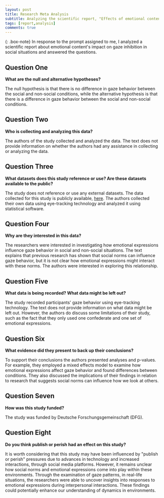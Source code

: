 ```yaml
---
layout: post
title: Research Meta Analysis
subtitle: Analyzing the scientific report, "Effects of emotional content on social inhibition of gaze in live social and non-social situations" by Laura Pasqualette & Louisa Kulke.
tags: [report,analysis]
comments: true
---
```


{: .box-note}
In response to the prompt assigned to me, I analyzed a scientific report about emotional content's impact on gaze inhibition in social situations and answered the questions. 

## Question One
**What are the null and alternative hypotheses?**

The null hypothesis is that there is no difference in gaze behavior between the social and non-social conditions, while the alternative hypothesis is that there is a difference in gaze behavior between the social and non-social conditions. 


## Question Two
**Who is collecting and analyzing this data?**

The authors of the study collected and analyzed the data. The text does not provide information on whether the authors had any assistance in collecting or analyzing the data.

## Question Three
**What datasets does this study reference or use? Are these datasets available to the public?**

The study does not reference or use any external datasets. The data collected for this study is publicly available, [here](https://osf.io/wznfj/). The authors collected their own data using eye-tracking technology and analyzed it using statistical software.

## Question Four
**Why are they interested in this data?**

The researchers were interested in investigating how emotional expressions influence gaze behavior in social and non-social situations. The text explains that previous research has shown that social norms can influence gaze behavior, but it is not clear how emotional expressions might interact with these norms. The authors were interested in exploring this relationship.

## Question Five
**What data is being recorded? What data might be left out?**

The study recorded participants' gaze behavior using eye-tracking technology. The text does not provide information on what data might be left out. However, the authors do discuss some limitations of their study, such as the fact that they only used one confederate and one set of emotional expressions.


## Question Six 
**What evidence did they present to back up their conclusions?**

To support their conclusions the authors presented analyses and p-values. For example,  they employed a mixed effects model to examine how emotional expressions affect gaze behavior and found differences between conditions. They also discussed the implications of their findings in relation to research that suggests social norms can influence how we look at others.

## Question Seven
**How was this study funded?**

The study was funded by Deutsche Forschungsgemeinschaft (DFG).

## Question Eight
**Do you think publish or perish had an effect on this study?**

It is worth considering that this study may have been influenced by "publish or perish" pressures due to advances in technology and increased interactions, through social media platforms. However, it remains unclear how social norms and emotional expressions come into play within these environments. Through the examination of gaze patterns, in real-life situations, the researchers were able to uncover insights into responses to emotional expressions during interpersonal interactions. These findings could potentially enhance our understanding of dynamics in environments.
